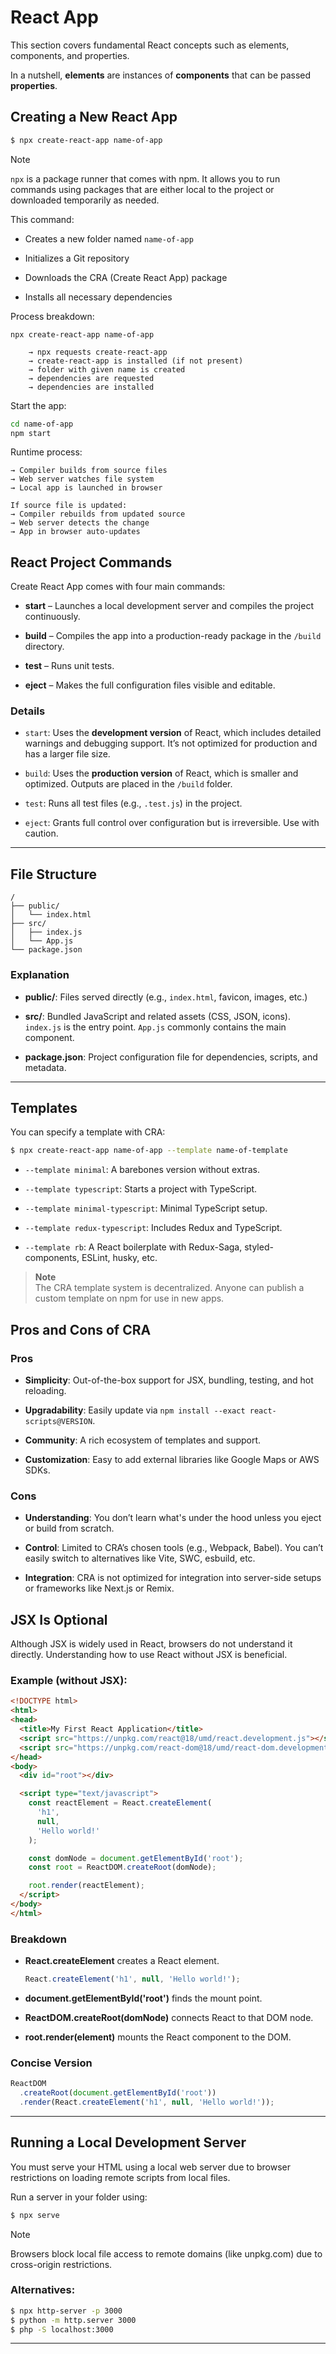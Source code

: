 
# React App

This section covers fundamental React concepts such as elements, components, and properties.

In a nutshell, **elements** are instances of **components** that can be passed **properties**.


## Creating a New React App

```bash
$ npx create-react-app name-of-app
```

>[!note]
> `npx` is a package runner that comes with npm. It allows you to run commands using packages that are either local to the project or downloaded temporarily as needed.

This command:

- Creates a new folder named `name-of-app`
    
- Initializes a Git repository
    
- Downloads the CRA (Create React App) package
    
- Installs all necessary dependencies
    

Process breakdown:

```
npx create-react-app name-of-app

    → npx requests create-react-app 
    → create-react-app is installed (if not present)
    → folder with given name is created
    → dependencies are requested
    → dependencies are installed
```

Start the app:

```bash
cd name-of-app
npm start
```

Runtime process:

```
→ Compiler builds from source files
→ Web server watches file system
→ Local app is launched in browser

If source file is updated:
→ Compiler rebuilds from updated source
→ Web server detects the change
→ App in browser auto-updates
```


## React Project Commands

Create React App comes with four main commands:

- **start** – Launches a local development server and compiles the project continuously.
    
- **build** – Compiles the app into a production-ready package in the `/build` directory.
    
- **test** – Runs unit tests.
    
- **eject** – Makes the full configuration files visible and editable.
    

### Details

- `start`: Uses the **development version** of React, which includes detailed warnings and debugging support. It’s not optimized for production and has a larger file size.
    
- `build`: Uses the **production version** of React, which is smaller and optimized. Outputs are placed in the `/build` folder.
    
- `test`: Runs all test files (e.g., `.test.js`) in the project.
    
- `eject`: Grants full control over configuration but is irreversible. Use with caution.
    

---

## File Structure

```
/
├── public/
│   └── index.html
├── src/
│   ├── index.js
│   └── App.js
└── package.json
```

### Explanation

- **public/**: Files served directly (e.g., `index.html`, favicon, images, etc.)
    
- **src/**: Bundled JavaScript and related assets (CSS, JSON, icons). `index.js` is the entry point. `App.js` commonly contains the main component.
    
- **package.json**: Project configuration file for dependencies, scripts, and metadata.
    

---

## Templates

You can specify a template with CRA:

```bash
$ npx create-react-app name-of-app --template name-of-template
```

- `--template minimal`: A barebones version without extras.
    
- `--template typescript`: Starts a project with TypeScript.
    
- `--template minimal-typescript`: Minimal TypeScript setup.
    
- `--template redux-typescript`: Includes Redux and TypeScript.
    
- `--template rb`: A React boilerplate with Redux-Saga, styled-components, ESLint, husky, etc.
    

> **Note**  
> The CRA template system is decentralized. Anyone can publish a custom template on npm for use in new apps.


## Pros and Cons of CRA

### Pros

- **Simplicity**: Out-of-the-box support for JSX, bundling, testing, and hot reloading.
    
- **Upgradability**: Easily update via `npm install --exact react-scripts@VERSION`.
    
- **Community**: A rich ecosystem of templates and support.
    
- **Customization**: Easy to add external libraries like Google Maps or AWS SDKs.
    

### Cons

- **Understanding**: You don’t learn what's under the hood unless you eject or build from scratch.
    
- **Control**: Limited to CRA’s chosen tools (e.g., Webpack, Babel). You can’t easily switch to alternatives like Vite, SWC, esbuild, etc.
    
- **Integration**: CRA is not optimized for integration into server-side setups or frameworks like Next.js or Remix.



## JSX Is Optional

Although JSX is widely used in React, browsers do not understand it directly. Understanding how to use React without JSX is beneficial.

### Example (without JSX):

```html
<!DOCTYPE html>
<html>
<head>
  <title>My First React Application</title>
  <script src="https://unpkg.com/react@18/umd/react.development.js"></script>
  <script src="https://unpkg.com/react-dom@18/umd/react-dom.development.js"></script>
</head>
<body>
  <div id="root"></div>

  <script type="text/javascript">
    const reactElement = React.createElement(
      'h1',
      null,
      'Hello world!'
    );

    const domNode = document.getElementById('root');
    const root = ReactDOM.createRoot(domNode);

    root.render(reactElement);
  </script>
</body>
</html>
```

### Breakdown

- **React.createElement** creates a React element.
    
    ```js
    React.createElement('h1', null, 'Hello world!');
    ```
    
- **document.getElementById('root')** finds the mount point.
    
- **ReactDOM.createRoot(domNode)** connects React to that DOM node.
    
- **root.render(element)** mounts the React component to the DOM.
    

### Concise Version

```js
ReactDOM
  .createRoot(document.getElementById('root'))
  .render(React.createElement('h1', null, 'Hello world!'));
```

---

## Running a Local Development Server

You must serve your HTML using a local web server due to browser restrictions on loading remote scripts from local files.

Run a server in your folder using:

```bash
$ npx serve
```

> [!Note]  
> Browsers block local file access to remote domains (like unpkg.com) due to cross-origin restrictions.

### Alternatives:

```bash
$ npx http-server -p 3000
$ python -m http.server 3000
$ php -S localhost:3000
```

---
